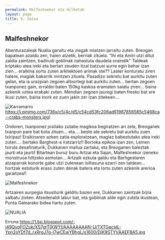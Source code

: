 ```yaml
---
permalink: Malfeshnekor eta Hilketak
layout: page
title: 6. Saioa
---
```

## Malfeshnekor

Abenturazaleak Nualia garaitu eta ziegak miatzen jarraitu zuten. Breogan bapatean azaldu zen, haien atzetik, berriak zituela.
"Ihi eta Amiri utzi ditut zaldia zaintzen, badirudi goblinak nahastuta daudela oraindik"
Taldeak kriptako atea ireki eta bertan zeuden itzal batzuei aurre egin behar izan zien... eraikina sortu zuten arkitektoen arimak ote?? Laster konturatu ziren halere, magiak bakarrik mintzen zituela. 
Pasadizo sekretu bat aurkitu zuten gelan, eta ia urazpian zegoen altxortegi bat aurkitu zuten... bertan zegoen txanponez gain, erraldoi baten 150kg kaskoa eramaten saiatu ziren... baina azkenik uztea erabaki zuten. Mendian zegoen jauregi baten fresko bat ere ikusi zuten, baina inork ez zuen jakin zer izan zitekeen...

![Karramarro]()https://i.pinimg.com/736x/c5/4c/d5/c54cd53fc206ad61987856585c5468ca--crabs-monsters.jpg)

Ondoren, txanponez jositako zutabe magikoa begiratzen ari zela, Breoganek txanpon pare bat bota zituen... eta.... beste ate sekretu bat aurkitu zuen txiripaz!
Eraikinaren azken zatia esploratzean, magiaz babestutako atea ireki zuten.... bertako Barghest-a iratzarriz!!
Borroka epikoa izan zen, Lemen txirula desafinaturik, Dukkanen mailua zartaka, eta Breoganen baleztak jaurti eta jaurti! Bitartean buruz buru Artzai eta Sajan, Malfeshnekor izeneko monstruoa hiltzeko asmotan... Artzaik ezkuta galdu eta Barhgestaren atzaparrak konorte gabe utzi zutenean isiltasuna ezarri zen taldean... hortzak estuturik eraso zuten denak batera eta lortu zuten azkenik arerioa garaitzea!! 

![Malfeshnekor](https%3A%2F%2Fdb4sgowjqfwig.cloudfront.net%2Fcampaigns%2F59070%2Fassets%2F390608%2FMalfeshnekor.jpg)

Artzairen aurpegia itsusiturik gelditu bazen ere, Dukkanen zaintzak bizia salbatu zioten. Atsedenaldi labur bat, eta goblinak alde egin zutela ikustean, Punta Galearako bidea hartu zuten.  

![NUALIA](https://db4sgowjqfwig.cloudfront.net/campaigns/214952/assets/1003786/Nualia_Throne.jpg)

Erruna https://1.bp.blogspot.com/-i49QypFOZuk/XS7grTIXWYI/AAAAAAAAN-U/TXTGacstL-Ypn2oYDf7d_rxRrgJ7g-I7wCEwYBhgL/s1600/DjK9STYVAAEF8A5.jpg
